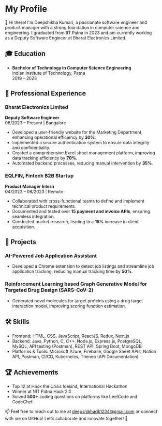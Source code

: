 # My Profile

👋 Hi there! I'm Deepshikha Kumari, a passionate software engineer and product manager with a strong foundation in computer science and engineering. I graduated from IIT Patna in 2023 and am currently working as a Deputy Software Engineer at Bharat Electronics Limited.

## 🎓 Education

- **Bachelor of Technology in Computer Science Engineering**  
  Indian Institute of Technology, Patna  
  2019 – 2023

## 💼 Professional Experience

### Bharat Electronics Limited
**Deputy Software Engineer**  
08/2023 – Present | Bangalore

- Developed a user-friendly website for the Marketing Department, enhancing operational efficiency by **30%**.
- Implemented a secure authentication system to ensure data integrity and confidentiality.
- Created a comprehensive Excel sheet management platform, improving data tracking efficiency by **70%**.
- Automated backend processes, reducing manual intervention by **35%**.

### EQLFIN, Fintech B2B Startup
**Product Manager Intern**  
04/2023 – 06/2023 | Remote

- Collaborated with cross-functional teams to define and implement technical product requirements.
- Documented and tested over **15 payment and invoice APIs**, ensuring seamless integration.
- Conducted market research, leading to a **15%** increase in client acquisition.

## 🚀 Projects

### AI-Powered Job Application Assistant
- Developed a Chrome extension to detect job listings and streamline job application tracking, reducing manual tracking time by **50%**.

### Reinforcement Learning based Graph Generative Model for Targeted Drug Design (SARS-CoV-2)
- Generated novel molecules for target proteins using a drug target interaction model, improving scoring function estimation.

## 🛠️ Skills

- Frontend: HTML, CSS, JavaScript, ReactJS, Redux, Next.js
- Backend: Java, Python, C, C++, Node.js, Express.js, PostgreSQL, MySQL, API testing (Postman), REST API, Spring Boot, MongoDB
- Platforms & Tools: Microsoft Azure, Firebase, Google Sheet APIs, Notion API, Postman, CI/CD, Kubernetes, Theneo (API Documentation)

## 🏆 Achievements

- Top 12 at Hack the Crisis Iceland, International Hackathon
- Winner at NIT Patna Hack 2.0
- Solved **500+** coding questions on platforms like LeetCode and CodeChef.

📫 Feel free to reach out to me at [deepshikhadk1234@gmail.com](mailto:deepshikhadk1234@gmail.com) or connect with me on GitHub! Let's collaborate and innovate together! 🚀

